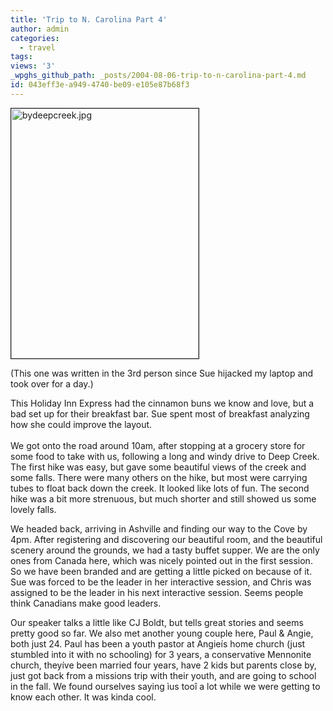 ```yaml
---
title: 'Trip to N. Carolina Part 4'
author: admin
categories:
  - travel
tags: 
views: '3'
_wpghs_github_path: _posts/2004-08-06-trip-to-n-carolina-part-4.md
id: 043eff3e-a949-4740-be09-e105e87b68f3
---
```

<p><img alt="bydeepcreek.jpg" src="http://www.mennoboy.com/chris/archives/images/travel/bydeepcreek.jpg" width="300" height="400" border="1" /></p>
<p>(This one was written in the 3rd person since Sue hijacked my laptop and took over for a day.)</p>
<p>This Holiday Inn Express had the cinnamon buns we know and love, but a bad set up for their breakfast bar.  Sue spent most of breakfast analyzing how she could improve the layout.<br />
<!--more--><br />
We got onto the road around 10am, after stopping at a grocery store for some food to take with us, following a long and windy drive to Deep Creek.  The first hike was easy, but gave some beautiful views of the creek and some falls.  There were many others on the hike, but most were carrying tubes to float back down the creek.  It looked like lots of fun.  The second hike was a bit more strenuous, but much shorter and still showed us some lovely falls.</p>
<p>We headed back, arriving in Ashville and finding our way to the Cove by 4pm.  After registering and discovering our beautiful room, and the beautiful scenery around the grounds, we had a tasty buffet supper.  We are the only ones from Canada here, which was nicely pointed out in the first session.  So we have been branded and are getting a little picked on because of it.  Sue was forced to be the leader in her interactive session, and Chris was assigned to be the leader in his next interactive session.  Seems people think Canadians make good leaders.</p>
<p>Our speaker talks a little like CJ Boldt, but tells great stories and seems pretty good so far.  We also met another young couple here, Paul &amp; Angie, both just 24.  Paul has been a youth pastor at Angieís home church (just stumbled into it with no schooling) for 3 years, a conservative Mennonite church, theyíve been married four years, have 2 kids but parents close by, just got back from a missions trip with their youth, and are going to school in the fall.  We found ourselves saying ìus tooî a lot while we were getting to know each other.  It was kinda cool.</p>
